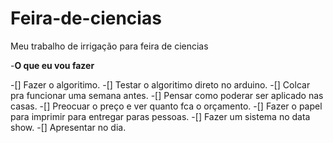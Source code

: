 # Feira-de-ciencias
Meu trabalho de irrigação para feira de ciencias

-**O que eu vou fazer**

-[] Fazer o algoritimo.
-[] Testar o algoritimo direto no arduino.
-[] Colcar pra funcionar uma semana antes.
-[] Pensar como poderar ser aplicado nas casas.
-[] Preocuar o preço e ver quanto fca o orçamento.
-[] Fazer o papel para imprimir para entregar paras pessoas. 
-[] Fazer um sistema no data show.
-[] Apresentar no dia.
